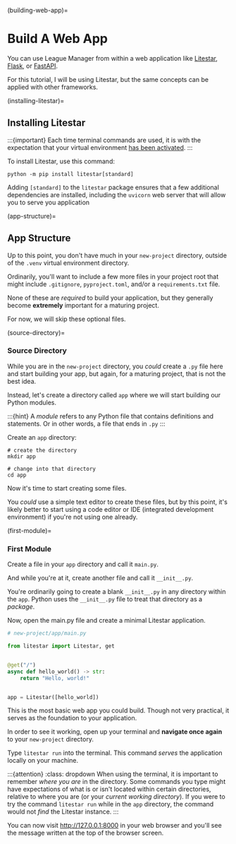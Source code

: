 (building-web-app)=
# Build A Web App

You can use League Manager from within a web application like [Litestar](https://litestar.dev), [Flask](https://flask.palletsprojects.com/en/stable/), or [FastAPI](https://fastapi.tiangolo.com).

For this tutorial, I will be using Litestar, but the same concepts can be applied with other frameworks.

(installing-litestar)=
## Installing Litestar

:::{important}
Each time terminal commands are used, it is with the expectation that your virtual environment [has been activated](#using-virtual-environment).
:::

To install Litestar, use this command:

```shell
python -m pip install litestar[standard]
```

Adding `[standard]` to the `litestar` package ensures that a few additional dependencies are installed, including the `uvicorn` web server that will allow you to serve you application

(app-structure)=
## App Structure

Up to this point, you don't have much in your `new-project` directory, outside of the `.venv` virtual environment directory.

Ordinarily, you'll want to include a few more files in your project root that might include `.gitignore`, `pyproject.toml`, and/or a `requirements.txt` file.

None of these are _required_ to build your application, but they generally become **extremely** important for a maturing project.

For now, we will skip these optional files.

(source-directory)=
### Source Directory

While you are in the `new-project` directory, you _could_ create a `.py` file here and start building your app, but again, for a maturing project, that is not the best idea.

Instead, let's create a directory called `app` where we will start building our Python modules.

:::{hint}
A _module_ refers to any Python file that contains definitions and statements. Or in other words, a file that ends in `.py`
:::

Create an `app` directory:

```shell
# create the directory
mkdir app

# change into that directory
cd app
```

Now it's time to start creating some files.

You _could_ use a simple text editor to create these files, but by this point, it's likely better to start using a code editor or IDE (integrated development environment) if you're not using one already.

(first-module)=
### First Module

Create a file in your `app` directory and call it `main.py`.

And while you're at it, create another file and call it `__init__.py`.

You're ordinarily going to create a blank `__init__.py` in any directory within the `app`. Python uses the `__init__.py` file to treat that directory as a _package_.

Now, open the main.py file and create a minimal Litestar application.

```python
# new-project/app/main.py

from litestar import Litestar, get


@get("/")
async def hello_world() -> str:
    return "Hello, world!"


app = Litestar([hello_world])
```

This is the most basic web app you could build. Though not very practical, it serves as the foundation to your application.

In order to see it working, open up your terminal and **navigate once again** to your `new-project` directory.

Type `litestar run` into the terminal. This command _serves_ the application locally on your machine.

:::{attention}
:class: dropdown
When using the terminal, it is important to remember _where you are_ in the directory. Some commands you type might have expectations of what is or isn't located within certain directories, relative to where you are (or your _current working directory_). If you were to try the command `litestar run` while in the `app` directory, the command would not _find_ the Litestar instance.
:::

You can now visit http://127.0.0.1:8000 in your web browser and you'll see the message written at the top of the browser screen.
